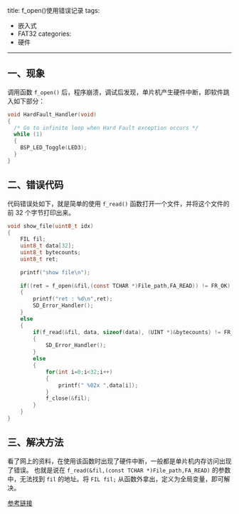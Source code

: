 title: f_open()使用错误记录
tags:
- 嵌入式
- FAT32
categories:
- 硬件
---

## 一、现象
调用函数 `f_open()` 后，程序崩溃，调试后发现，单片机产生硬件中断，即软件跳入如下部分：
```c
void HardFault_Handler(void)
{
  /* Go to infinite loop when Hard Fault exception occurs */
  while (1)
  {
  	BSP_LED_Toggle(LED3);
  }
}
```

<!-- more -->

## 二、错误代码
代码错误处如下，就是简单的使用 `f_read()` 函数打开一个文件，并将这个文件的前 32 个字节打印出来。
```c
void show_file(uint8_t idx)
{
    FIL fil;
	uint8_t data[32];
	uint8_t bytecounts;
	uint8_t ret;
	
	printf("show file\n");
	
	if((ret = f_open(&fil,(const TCHAR *)File_path,FA_READ)) != FR_OK)
	{
		printf("ret : %d\n",ret);
		SD_Error_Handler();
	}
	else
	{
		if(f_read(&fil, data, sizeof(data), (UINT *)&bytecounts) != FR_OK)
		{
			SD_Error_Handler();
		}
		else
		{
			for(int i=0;i<32;i++)
			{
				printf(" %02x ",data[i]);
			}
			f_close(&fil);
		}
	}
}
```

## 三、解决方法
看了网上的资料，在使用该函数时出现了硬件中断，一般都是单片机内存访问出现了错误。
也就是说在 `f_read(&fil,(const TCHAR *)File_path,FA_READ)` 的参数中，无法找到 `fil` 的地址。将 `FIL fil;` 从函数外拿出，定义为全局变量，即可解决。

[参考链接](http://www.openedv.com/posts/list/3161.htm)

